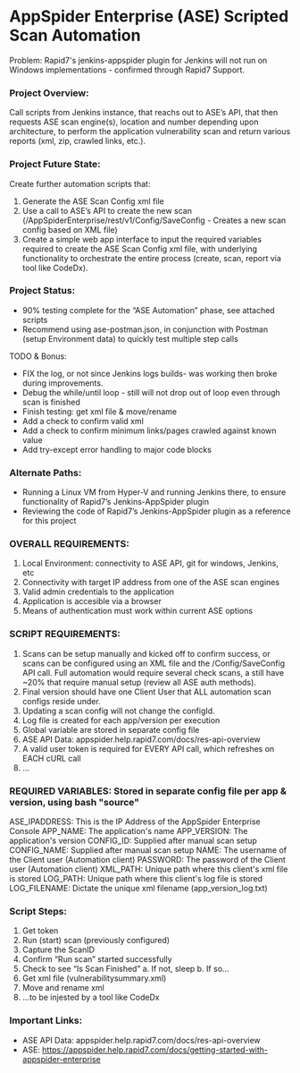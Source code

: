 # AppSpider Enterprise (ASE) Scripted Scan Automation

Problem:  Rapid7's jenkins-appspider plugin for Jenkins will not run on Windows implementations - confirmed through Rapid7 Support.

### Project Overview:  
Call scripts from Jenkins instance, that reachs out to ASE’s API, that then requests ASE scan engine(s), location and number depending upon architecture, to perform the application vulnerability scan and return various reports (xml, zip, crawled links, etc.).

### Project Future State:  
Create further automation scripts that: 
1. Generate the ASE Scan Config xml file 
2. Use a call to ASE’s API to create the new scan (/AppSpiderEnterprise/rest/v1/Config/SaveConfig - Creates a new scan config based on XML file)
3. Create a simple web app interface to input the required variables required to create the ASE Scan Config xml file, with underlying functionality to orchestrate the entire process (create, scan, report via tool like CodeDx).

### Project Status:  
* 90% testing complete for the “ASE Automation” phase, see attached scripts
* Recommend using ase-postman.json, in conjunction with Postman (setup Environment data) to quickly test multiple step calls

TODO & Bonus:
* FIX the log, or not since Jenkins logs builds- was working then broke during improvements.
* Debug the while/until loop - still will not drop out of loop even through scan is finished
* Finish testing: get xml file & move/rename
* Add a check to confirm valid xml
* Add a check to confirm minimum links/pages crawled against known value
* Add try-except error handling to major code blocks


### Alternate Paths:
* Running a Linux VM from Hyper-V and running Jenkins there, to ensure functionality of Rapid7’s Jenkins-AppSpider plugin
* Reviewing the code of Rapid7’s Jenkins-AppSpider plugin as a reference for this project


### OVERALL REQUIREMENTS:
1. Local Environment: connectivity to ASE API, git for windows, Jenkins, etc
2. Connectivity with target IP address from one of the ASE scan engines
3. Valid admin credentials to the application
4. Application is accesible via a browser
5. Means of authentication must work within current ASE options


### SCRIPT REQUIREMENTS:
1. Scans can be setup manually and kicked off to confirm success, or scans can be configured using an XML file and the /Config/SaveConfig API call.  Full automation would require several check scans, a still have ~20% that require manual setup (review all ASE auth methods).
2. Final version should have one Client User that ALL automation scan configs reside under.
3. Updating a scan config will not change the configId.
4. Log file is created for each app/version per execution
5. Global variable are stored in separate config file
6. ASE API Data:  appspider.help.rapid7.com/docs/res-api-overview
7. A valid user token is required for EVERY API call, which refreshes on EACH cURL call
8. ...


### REQUIRED VARIABLES:  Stored in separate config file per app & version, using bash "source"
ASE_IPADDRESS: This is the IP Address of the AppSpider Enterprise Console
APP_NAME: The application's name
APP_VERSION: The application's version
CONFIG_ID: Supplied after manual scan setup
CONFIG_NAME: Supplied after manual scan setup
NAME: The username of the Client user (Automation client)
PASSWORD: The password of the Client user (Automation client)
XML_PATH: Unique path where this client's xml file is stored
LOG_PATH: Unique path where this client's log file is stored
LOG_FILENAME: Dictate the unique xml filename (app_version_log.txt)

### Script Steps:
1. Get token
2. Run (start) scan (previously configured)
3. Capture the ScanID
4. Confirm “Run scan” started successfully
5. Check to see “Is Scan Finished”
a. If not, sleep
b. If so…
6. Get xml file (vulnerabilitysummary.xml)
7. Move and rename xml
8. …to be injested by a tool like CodeDx

### Important Links:
* ASE API Data:  appspider.help.rapid7.com/docs/res-api-overview
* ASE:  https://appspider.help.rapid7.com/docs/getting-started-with-appspider-enterprise
